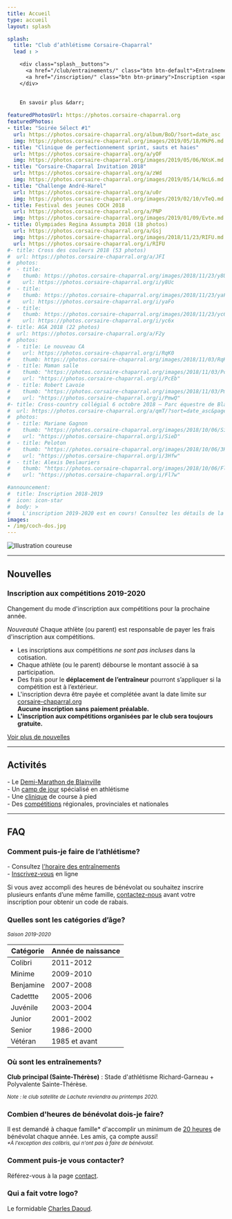 ```yaml
---
title: Accueil
type: accueil
layout: splash

splash:
  title: "Club d’athlétisme Corsaire-Chaparral"
  lead : >

    <div class="splash__buttons">
      <a href="/club/entrainements/" class="btn btn-default">Entraînements <span class="icon icon-angle-right"></span></a>
      <a href="/inscription/" class="btn btn-primary">Inscription <span class="icon icon-pencil"></span></a>
    </div>
    
    
    En savoir plus &darr;

featuredPhotosUrl: https://photos.corsaire-chaparral.org
featuredPhotos:
- title: "Soirée Sélect #1"
  url: https://photos.corsaire-chaparral.org/album/BoD/?sort=date_asc
  img: https://photos.corsaire-chaparral.org/images/2019/05/18/MkP6.md.jpg
- title: "Clinique de perfectionnement sprint, sauts et haies"
  url: https://photos.corsaire-chaparral.org/a/yOF
  img: https://photos.corsaire-chaparral.org/images/2019/05/06/NXsK.md.jpg
- title: "Corsaire-Chaparral Invitation 2018"
  url: https://photos.corsaire-chaparral.org/a/zWd
  img: https://photos.corsaire-chaparral.org/images/2019/05/14/NcL6.md.jpg
- title: "Challenge André-Harel"
  url: https://photos.corsaire-chaparral.org/a/u0r
  img: https://photos.corsaire-chaparral.org/images/2019/02/10/vTeQ.md.jpg
- title: Festival des jeunes COCH 2018
  url: https://photos.corsaire-chaparral.org/a/PNP
  img: https://photos.corsaire-chaparral.org/images/2019/01/09/Evte.md.jpg
- title: Olympiades Regina Assumpta 2018 (18 photos)
  url: https://photos.corsaire-chaparral.org/a/Gsj
  img: https://photos.corsaire-chaparral.org/images/2018/11/23/RIFU.md.jpg
  url: https://photos.corsaire-chaparral.org/i/RIFU
#- title: Cross des couleurs 2018 (53 photos)
#  url: https://photos.corsaire-chaparral.org/a/JFI
#  photos:
#  - title: 
#    thumb: https://photos.corsaire-chaparral.org/images/2018/11/23/y8Uc.th.jpg
#    url: https://photos.corsaire-chaparral.org/i/y8Uc
#  - title: 
#    thumb: https://photos.corsaire-chaparral.org/images/2018/11/23/yaFo.th.jpg
#    url: https://photos.corsaire-chaparral.org/i/yaFo
#  - title: 
#    thumb: https://photos.corsaire-chaparral.org/images/2018/11/23/yc6x.th.jpg
#    url: https://photos.corsaire-chaparral.org/i/yc6x
#- title: AGA 2018 (22 photos)
#  url: https://photos.corsaire-chaparral.org/a/F2y
#  photos:
#  - title: Le nouveau CA
#    url: https://photos.corsaire-chaparral.org/i/RqK0
#    thumb: https://photos.corsaire-chaparral.org/images/2018/11/03/RqK0.th.jpg
#  - title: Maman salle
#    thumb: "https://photos.corsaire-chaparral.org/images/2018/11/03/PcEb.th.jpg"
#    url: "https://photos.corsaire-chaparral.org/i/PcEb"
#  - title: Robert Lavoie
#    thumb: "https://photos.corsaire-chaparral.org/images/2018/11/03/PmwQ.th.jpg"
#    url: "https://photos.corsaire-chaparral.org/i/PmwQ"
#- title: Cross-country collégial 6 octobre 2018 – Parc équestre de Blainville (400+ photos)
#  url: https://photos.corsaire-chaparral.org/a/qmT/?sort=date_asc&page=1
#  photos: 
#  - title: Mariane Gagnon
#    thumb: "https://photos.corsaire-chaparral.org/images/2018/10/06/SieD.th.jpg"
#    url: "https://photos.corsaire-chaparral.org/i/SieD"
#  - title: Peloton
#    thumb: "https://photos.corsaire-chaparral.org/images/2018/10/06/3Hfw.th.jpg"
#    url: "https://photos.corsaire-chaparral.org/i/3Hfw"
#  - title: Alexis Deslauriers
#    thumb: "https://photos.corsaire-chaparral.org/images/2018/10/06/Fl7w.th.jpg"
#    url: "https://photos.corsaire-chaparral.org/i/Fl7w"

#announcement:
#  title: Inscription 2018-2019
#  icon: icon-star
#  body: >
#    L'inscription 2019-2020 est en cours! Consultez les détails de la nouvelle saison et [inscrivez-vous ici](/inscription).
images:
- /img/coch-dos.jpg
---
```


![Illustration coureuse](/img/illustration-course-pastille.png)

---

## Nouvelles

### Inscription aux compétitions 2019-2020

Changement du mode d'inscription aux compétitions pour la prochaine année.

<em class="badge badge-primary">Nouveauté</em> Chaque athlète (ou parent) est responsable de payer les frais d'inscription aux compétitions.

- Les inscriptions aux compétitions _ne sont pas incluses_ dans la cotisation.
- Chaque athlète (ou le parent) débourse le montant associé à sa participation.
- Des frais pour le **déplacement de l’entraîneur** pourront s’appliquer si la compétition est à l’extérieur.
- L'inscription devra être payée et complétée avant la date limite sur [corsaire-chaparral.org](https://corsaire-chaparral.org)  
  **Aucune inscription sans paiement préalable.**
- **L'inscription aux compétitions organisées par le club sera toujours gratuite.**

[Voir plus de nouvelles](/nouvelles/)

---

## Activités

\- Le [Demi-Marathon de Blainville](https://demimarathondeblainville.com/fr/)  
\- Un [camp de jour](/camp-de-jour/) spécialisé en athlétisme  
\- Une [clinique](/initiation-course-mise-en-forme/) de course à pied  
\- Des [compétitions](/competitions/) régionales, provinciales et nationales

---

## FAQ

### Comment puis-je faire de l’athlétisme?

\- Consultez [l'horaire des entraînements](/club/entrainements/)  
\- [Inscrivez-vous](/inscription/) en ligne

Si vous avez accompli des heures de bénévolat ou souhaitez inscrire plusieurs enfants d’une même famille, <a href="mailto:info@corsaire-chaparral.org">contactez-nous</a> avant votre inscription pour obtenir un code de rabais.

### Quelles sont les catégories d’âge?

_<small>Saison 2019-2020</small>_

| Catégorie              | Année de naissance |
| ---------------------- | -------------------|
| Colibri                | 2011-2012          |
| Minime                 | 2009-2010          |
| Benjamine              | 2007-2008          |
| Cadettte               | 2005-2006          |
| Juvénile               | 2003-2004          |
| Junior                 | 2001-2002          |
| Senior                 | 1986-2000          |
| Vétéran                | 1985 et avant      |

### Où sont les entraînements?

**Club principal (Sainte-Thérèse)** : Stade d'athlétisme Richard-Garneau + Polyvalente Sainte-Thérèse.

<small><em>Note : le club satellite de Lachute reviendra au printemps 2020.</em></small>

### Combien d'heures de bénévolat dois-je faire?

Il est demandé à chaque famille* d'accomplir un minimum de [20&nbsp;heures](/club/inscription/#benevolat) de bénévolat chaque année. Les amis, ça compte aussi!  
<small><em>*À l'exception des colibris, qui n'ont pas à faire de bénévolat.</em></small>

### Comment puis-je vous contacter?

Référez-vous à la page [contact](/contact/).

### Qui a fait votre logo?

Le formidable [Charles Daoud](https://www.charlesdaoud.com).
